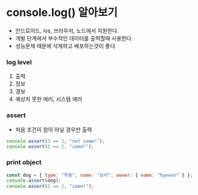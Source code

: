 # console.log() 알아보기

- 안드로이드, ios, 브라우저, 노드에서 지원한다.
- 개발 단계에서 부수적인 데이터를 출력할때 사용한다.
- 성능문제 때문에 삭제하고 배포하는것이 좋다.

### log level

1. 출력
2. 정보
3. 경보
4. 예상치 못한 에러, 시스템 에러

### assert

- 처음 조건이 참이 아닐 경우만 출력

```jsx
console.assert(2 == 3, "not same!");
console.assert(2 == 2, "same!");
```

### print object

```jsx
const dog = { type: "푸들", name: "보리", owner: { name: "hyewon" } };
console.assert(dog);
console.assert(2 == 2, "same!");
```
